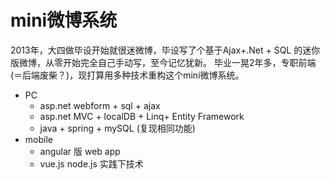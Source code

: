 # mini微博系统
2013年，大四做毕设开始就很迷微博，毕设写了个基于Ajax+.Net + SQL 的迷你版微博，从零开始完全自己手动写，至今记忆犹新。
毕业一晃2年多，专职前端(＝后端废柴？)，现打算用多种技术重构这个mini微博系统。  

- PC
  - asp.net webform + sql + ajax
  - asp.net MVC + localDB + Linq+ Entity Framework
  - java + spring + mySQL (复现相同功能)  
- mobile 
  - angular 版 web app
  - vue.js node.js 实践下技术
